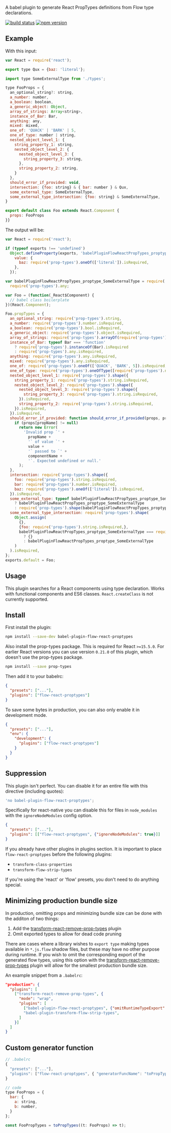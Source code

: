 A babel plugin to generate React PropTypes definitions from Flow type declarations.

[![build status](https://img.shields.io/travis/Mayank1791989/babel-plugin-flow-react-proptypes/master.svg?style=flat-square)](https://travis-ci.org/Mayank1791989/babel-plugin-flow-react-proptypes)
[![npm version](https://img.shields.io/npm/v/@playlyfe/babel-plugin-flow-react-proptypes.svg?style=flat-square)](https://www.npmjs.com/package/@playlyfe/babel-plugin-flow-react-proptypes)

## Example

With this input:

```js
var React = require('react');

export type Qux = {baz: 'literal'};

import type SomeExternalType from './types';

type FooProps = {
  an_optional_string?: string,
  a_number: number,
  a_boolean: boolean,
  a_generic_object: Object,
  array_of_strings: Array<string>,
  instance_of_Bar: Bar,
  anything: any,
  mixed: mixed,
  one_of: 'QUACK' | 'BARK' | 5,
  one_of_type: number | string,
  nested_object_level_1: {
    string_property_1: string,
    nested_object_level_2: {
      nested_object_level_3: {
        string_property_3: string,
      },
      string_property_2: string,
    }
  },
  should_error_if_provided: void,
  intersection: {foo: string} & { bar: number } & Qux,
  some_external_type: SomeExternalType,
  some_external_type_intersection: {foo: string} & SomeExternalType,
}

export default class Foo extends React.Component {
  props: FooProps
}}
```

The output will be:

```js
var React = require('react');

if (typeof exports !== 'undefined')
  Object.defineProperty(exports, 'babelPluginFlowReactPropTypes_proptype_Qux', {
    value: {
      baz: require('prop-types').oneOf(['literal']).isRequired,
    },
  });

var babelPluginFlowReactPropTypes_proptype_SomeExternalType = require('./types').babelPluginFlowReactPropTypes_proptype_SomeExternalType ||
  require('prop-types').any;

var Foo = (function(_React$Component) {
  // babel class boilerplate
})(React.Component);

Foo.propTypes = {
  an_optional_string: require('prop-types').string,
  a_number: require('prop-types').number.isRequired,
  a_boolean: require('prop-types').bool.isRequired,
  a_generic_object: require('prop-types').object.isRequired,
  array_of_strings: require('prop-types').arrayOf(require('prop-types').string).isRequired,
  instance_of_Bar: typeof Bar === 'function'
    ? require('prop-types').instanceOf(Bar).isRequired
    : require('prop-types').any.isRequired,
  anything: require('prop-types').any.isRequired,
  mixed: require('prop-types').any.isRequired,
  one_of: require('prop-types').oneOf(['QUACK', 'BARK', 5]).isRequired,
  one_of_type: require('prop-types').oneOfType([require('prop-types').number, require('prop-types').string]).isRequired,
  nested_object_level_1: require('prop-types').shape({
    string_property_1: require('prop-types').string.isRequired,
    nested_object_level_2: require('prop-types').shape({
      nested_object_level_3: require('prop-types').shape({
        string_property_3: require('prop-types').string.isRequired,
      }).isRequired,
      string_property_2: require('prop-types').string.isRequired,
    }).isRequired,
  }).isRequired,
  should_error_if_provided: function should_error_if_provided(props, propName, componentName) {
    if (props[propName] != null)
      return new Error(
        'Invalid prop `' +
          propName +
          '` of value `' +
          value +
          '` passed to `' +
          componentName +
          '`. Expected undefined or null.'
      );
  },
  intersection: require('prop-types').shape({
    foo: require('prop-types').string.isRequired,
    bar: require('prop-types').number.isRequired,
    baz: require('prop-types').oneOf(['literal']).isRequired,
  }).isRequired,
  some_external_type: typeof babelPluginFlowReactPropTypes_proptype_SomeExternalType === 'function'
    ? babelPluginFlowReactPropTypes_proptype_SomeExternalType
    : require('prop-types').shape(babelPluginFlowReactPropTypes_proptype_SomeExternalType).isRequired,
  some_external_type_intersection: require('prop-types').shape(
    Object.assign(
      {},
      {foo: require('prop-types').string.isRequired,},
      babelPluginFlowReactPropTypes_proptype_SomeExternalType === require('prop-types').any
        ? {}
        : babelPluginFlowReactPropTypes_proptype_SomeExternalType
    )
  ).isRequired,
};
exports.default = Foo;
```

## Usage

This plugin searches for a React components using type declaration. Works with functional components and ES6 classes. `React.createClass` is not currently supported.


## Install

First install the plugin:

```sh
npm install --save-dev babel-plugin-flow-react-proptypes
```

Also install the prop-types package. This is required for React `>=15.5.0`. For earlier React versions
you can use version `0.21.0` of this plugin, which doesn't use the prop-types package.

```sh
npm install --save prop-types
```

Then add it to your babelrc:

```json
{
  "presets": ["..."],
  "plugins": ["flow-react-proptypes"]
}
```

To save some bytes in production, you can also only enable it in development mode.

```json
{
  "presets": ["..."],
  "env": {
    "development": {
      "plugins": ["flow-react-proptypes"]
    }
  }
}
```

## Suppression
This plugin isn't perfect. You can disable it for an entire file with this directive (including quotes):

```js
'no babel-plugin-flow-react-proptypes';
```

Specifically for react-native you can disable this for files in `node_modules` with the `ignoreNodeModules` config option.

```json
{
  "presets": ["..."],
  "plugins": [["flow-react-proptypes", {"ignoreNodeModules": true}]]
}
```

If you already have other plugins in plugins section. It is important to place
`flow-react-proptypes` before the following plugins:

- `transform-class-properties`
- `transform-flow-strip-types`

If you're using the 'react' or 'flow' presets, you don't need to do anything special.

## Minimizing production bundle size
In production, omitting props and minimizing bundle size can be done with the additon of two things:
1. Add the [transform-react-remove-prop-types](https://github.com/oliviertassinari/babel-plugin-transform-react-remove-prop-types) plugin
2. Omit exported types to allow for dead code pruning

There are cases where a library wishes to `export type` making types available in `*.js.flow` shadow files,
but these may have no other purpose during runtime.  If you wish to omit the corresponding export of
the generated flow types, using this option with the
[transform-react-remove-prop-types](https://github.com/oliviertassinari/babel-plugin-transform-react-remove-prop-types)
plugin will allow for the smallest production bundle size.

An example snippet from a `.babelrc`:
```json
"production": {
  "plugins": [
    ["transform-react-remove-prop-types", {
      "mode": "wrap",
      "plugins": [
        ["babel-plugin-flow-react-proptypes", {"omitRuntimeTypeExport": true}],
        "babel-plugin-transform-flow-strip-types",
      ]
    }]
  ]
}
```

## Custom generator function
```js
// .babelrc
{
  "presets": ["..."],
  "plugins": ["flow-react-proptypes", { "generatorFuncName": "toPropTypes" }]
}

// code
type FooProps = {
  bar: {
    a: string,
    b: number,
  }
};

const FooPropTypes = toPropTypes((t: FooProps) => t);
```
